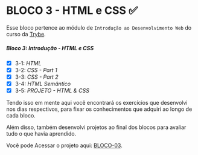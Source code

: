 # BLOCO 3 - HTML e CSS :white_check_mark:

Esse bloco pertence ao módulo de `Introdução ao Desenvolvimento Web` do curso da [Trybe](https://www.betrybe.com/). 

##### Bloco 3: Introdução - HTML e CSS

- [X] 3-1: _HTML_
- [X] 3-2: _CSS - Part 1_
- [X] 3-3: _CSS - Part 2_
- [X] 3-4: _HTML Semântico_
- [X] 3-5: _PROJETO - HTML & CSS_

Tendo isso em mente aqui você encontrará os exercícios que desenvolvi nos dias respectivos,
para fixar os conhecimentos que adquiri ao longo de cada bloco. 

Além disso, também desenvolvi projetos ao final dos blocos para avaliar tudo o que havia aprendido.

Você pode Acessar o projeto aqui: [BLOCO-03](linkProjetoDoBloco).
